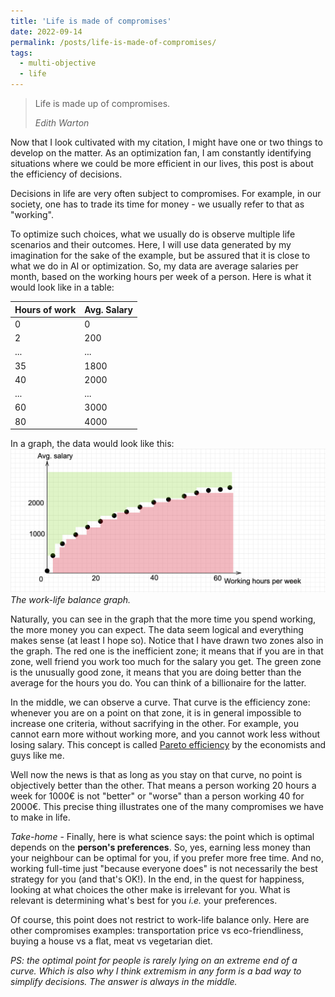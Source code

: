 ```yaml
---
title: 'Life is made of compromises'
date: 2022-09-14
permalink: /posts/life-is-made-of-compromises/
tags:
  - multi-objective
  - life
---
```


> Life is made up of compromises.
>
> <cite> Edith Warton </cite>

Now that I look cultivated with my citation, I might have one or two things to develop on the matter. As an optimization fan, I am constantly identifying situations where we could be more efficient in our lives, this post is about the efficiency of decisions. 

Decisions in life are very often subject to compromises. For example, in our society, one has to trade its time for money - we usually refer to that as "working". 

To optimize such choices, what we usually do is observe multiple life scenarios and their outcomes. Here, I will use data generated by my imagination for the sake of the example, but be assured that it is close to what we do in AI or optimization. So, my data are average salaries per month, based on the working hours per week of a person. Here is what it would look like in a table:


| Hours of work | Avg. Salary | 
| --- | --- |
| 0 | 0 |
| 2 | 200 |
| ... | ... |
| 35 | 1800 |
| 40 | 2000 |
| ... | ... |
| 60 | 3000 |
| 80 | 4000 | 

In a graph, the data would look like this:
![Work-life balance graph](images/working.png)
<em>The work-life balance graph.</em>



Naturally, you can see in the graph that the more time you spend working, the more money you can expect. The data seem logical and everything makes sense (at least I hope so). Notice that I have drawn two zones also in the graph. The red one is the inefficient zone; it means that if you are in that zone, well friend you work too much for the salary you get. The green zone is the unusually good zone, it means that you are doing better than the average for the hours you do. You can think of a billionaire for the latter.

In the middle, we can observe a curve. That curve is the efficiency zone: whenever you are on a point on that zone, it is in general impossible to increase one criteria, without sacrifying in the other. For example, you cannot earn more without working more, and you cannot work less without losing salary. This concept is called [Pareto efficiency](https://en.wikipedia.org/wiki/Pareto_efficiency) by the economists and guys like me.

Well now the news is that as long as you stay on that curve, no point is objectively better than the other. That means a person working 20 hours a week for 1000€ is not "better" or "worse" than a person working 40 for 2000€. This precise thing illustrates one of the many compromises we have to make in life.

*Take-home* - Finally, here is what science says: the point which is optimal depends on the **person's preferences**. So, yes, earning less money than your neighbour can be optimal for you, if you prefer more free time. And no, working full-time just "because everyone does" is not necessarily the best strategy for you (and that's OK!). In the end, in the quest for happiness, looking at what choices the other make is irrelevant for you. What is relevant is determining what's best for you *i.e.* your preferences. 

Of course, this point does not restrict to work-life balance only. Here are other compromises examples: transportation price vs eco-friendliness, buying a house vs a flat, meat vs vegetarian diet.

_PS: the optimal point for people is rarely lying on an extreme end of a curve. Which is also why I think extremism in any form is a bad way to simplify decisions. The answer is always in the middle._
